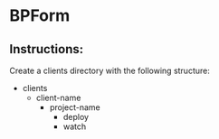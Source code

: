 BPForm
======

Instructions:
-------------

Create a clients directory with the following structure:

* clients
  * client-name
    * project-name
      * deploy
      * watch
